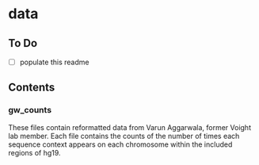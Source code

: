 # data

## To Do

- [ ] populate this readme

## Contents

### gw_counts

These files contain reformatted data from Varun Aggarwala, former Voight lab member. Each file contains the counts of the number of times each sequence context appears on each chromosome within the included regions of hg19.
